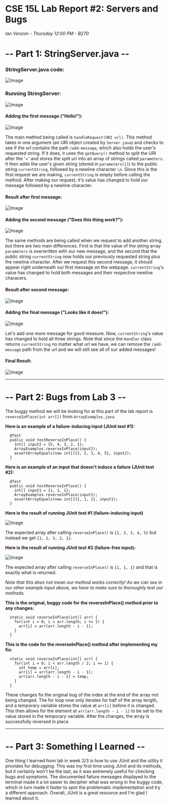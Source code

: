 # CSE 15L Lab Report #2: Servers and Bugs

*Ian Venzon - Thursday 12:00 PM - B270*

# -- Part 1: StringServer.java --

### StringServer.java code:

![Image](https://i.imgur.com/hJK6XOe.png)

### Running StringServer:

![Image](https://i.imgur.com/ifWvWAM.png)

#### Adding the first message ("Hello!"):

![Image](https://i.imgur.com/lmqGV3S.png)

The main method being called is `handleRequest(URI url)`. This method takes in one argument (an URI object created by `Server.java`) and checks to see if the url contains the path `/add-message`, which also holds the user's requested string. If it does, it uses the `getQuery()` method to split the URI after the '=' and stores the split url into an array of strings called `parameters`. It then adds the user's given string (stored in `parameters[1]`) to the public string `currentString`, followed by a newline character `\n`. Since this is the first request we are making, `currentString` is empty before calling the method. After making our request, it's value has changed to hold our message followed by a newline character.

#### Result after first message:

![Image](https://i.imgur.com/ojw2Glu.png)

#### Adding the second message ("Does this thing work?"):

![Image](https://i.imgur.com/tbSwTDV.png)

The same methods are being called when we request to add another string, but there are two main differences. First is that the value of the string array `parameters` is overwritten with our new message, and the second that the public string `currentString` now holds our previously requested string plus the newline character. After we request this second message, it should appear right underneath our first message on the webpage. `currentString`'s value has changed to hold both messages and their respective newline characers.

#### Result after second message:

![Image](https://i.imgur.com/0jr4aR2.png)

#### Adding the final message ("Looks like it does!"):

![Image](https://i.imgur.com/wK7HlGA.png)

Let's add one more message for good measure. Now, `currentString`'s value has changed to hold all three strings. Note that since the `Handler` class returns `currentString` no matter what url we have, we can remove the `/add-message` path from the url and we will still see all of our added messages!

#### Final Result:

![Image](https://i.imgur.com/8q57SgZ.png)

---

# -- Part 2: Bugs from Lab 3 --

The buggy method we will be looking for at this part of the lab report is `reverseInPlace(int arr[])` from `ArrayExamples.java`.

**Here is an example of a failure-inducing input (JUnit test #1):**

```
  @Test 
  public void testReverseInPlace() {
    int[] input2 = {5, 4, 3, 2, 1};
    ArrayExamples.reverseInPlace(input2);
    assertArrayEquals(new int[]{1, 2, 3, 4, 5}, input2);
  }
```

**Here is an example of an input that doesn't induce a failure (JUnit test #2):** 

```
  @Test 
  public void testReverseInPlace() {
    int[] input1 = {1, 1, 1};
    ArrayExamples.reverseInPlace(input1);
    assertArrayEquals(new int[]{1, 1, 1}, input1);
  }
```

**Here is the result of running JUnit test #1 (failure-inducing input)**

![Image](https://i.imgur.com/PxxGqeO.png)

The expected array after calling `reverseInPlace()` is `{1, 2, 3, 4, 5}` but instead we get `{1, 2, 3, 2, 1}`.

**Here is the result of running JUnit test #2 (failure-free input):**

![Image](https://i.imgur.com/mfyHxLR.png)

The expected array after calling `reverseInPlace()` is `{1, 1, 1}` and that is exactly what is returned.

*Note that this does not mean our method works correctly! As we can see in our other example input above, we have to make sure to thoroughly test our methods.*

**This is the original, buggy code for the reverseInPlace() method prior to any changes:**

```
  static void reverseInPlace(int[] arr) {
    for(int i = 0; i < arr.length; i += 1) {
      arr[i] = arr[arr.length - i - 1];
    }
  }
```
**This is the code for the reverseInPlace() method after implementing my fix:**

```
  static void reverseInPlace(int[] arr) {
    for(int i = 0; i < arr.length / 2; i += 1) {
      int temp = arr[i];
      arr[i] = arr[arr.length - i - 1];
      arr[arr.length - i - 1] = temp;
    }
  }
```
These changes fix the original bug of the index at the end of the array not being changed. The for loop now only iterates for half of the array length, and a temporary variable stores the value at `arr[i]` before it is changed. This then allows for the element at `arr[arr.length - i - 1]` to be set to the value stored in the temporary variable. After the changes, the array is successfully reversed in place.

---

# -- Part 3: Something I Learned --

One thing I learned from lab in week 2/3 is how to use JUnit and the utility it provides for debugging. This was my first time using JUnit and its methods, but it certainly won't be the last, as it was extremely useful for checking bugs and symptoms. The documented failure messages displayed to the terminal made it a lot easier to decipher what was wrong in the buggy code, which in turn made it faster to spot the problematic implementation and try a different approach. Overall, JUnit is a great resource and I'm glad I learned about it.
